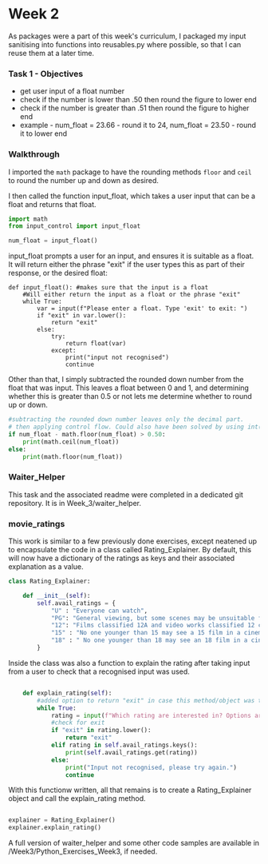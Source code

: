 # Week 2

As packages were a part of this week's curriculum, I packaged my input sanitising into functions into reusables.py where possible, so that I can reuse them at a later time.

### Task 1 - Objectives

- get user input of a float number
- check if the number is lower than .50 then round the figure to lower end
- check if the number is greater than .51 then round the figure to higher end
- example - num_float = 23.66 - round it to 24, num_float = 23.50 - round it to lower end

### Walkthrough

I imported the ```math``` package to have the rounding methods ```floor``` and ```ceil``` to round the number up and down as desired.

I then called the function input_float, which takes a user input that can be a float and returns that float.

```python
import math
from input_control import input_float

num_float = input_float()


```
input_float prompts a user for an input, and ensures it is suitable as a float. It will return either the phrase "exit" if the user types this as part of their response, or the desired float:

```
def input_float(): #makes sure that the input is a float
    #Will either return the input as a float or the phrase "exit"
    while True:
        var = input(f"Please enter a float. Type 'exit' to exit: ")
        if "exit" in var.lower():
            return "exit"
        else:
            try:
                return float(var)
            except:
                print("input not recognised")
                continue
   ```


Other than that, I simply subtracted the rounded down number from the float that was input. This leaves a float between 0 and 1, and determining whether this is greater than 0.5 or not lets me determine whether to round up or down.

```python
#subtracting the rounded down number leaves only the decimal part.
# then applying control flow. Could also have been solved by using int(num_float), which works quite similarly to math.floor.
if num_float - math.floor(num_float) > 0.50:
    print(math.ceil(num_float))
else:
    print(math.floor(num_float))
```

### Waiter_Helper

This task and the associated readme were completed in a dedicated git repository. It is in Week_3/waiter_helper.
### movie_ratings

This work is similar to a few previously done exercises, except neatened up to encapsulate the code in a class called Rating_Explainer. By default, this will now have a dictionary of the ratings as keys and their associated explanation as a value.


```python
class Rating_Explainer:

    def __init__(self):
        self.avail_ratings = {
            "U" : "Everyone can watch",
            "PG": "General viewing, but some scenes may be unsuitable for young children",
            "12": "Films classified 12A and video works classified 12 contain material that is not generally suitable for children aged under 12. No one younger than 12 may see a 12A film in a cinema unless accompanied by an adult.",
            "15" : "No one younger than 15 may see a 15 film in a cinema",
            "18" : " No one younger than 18 may see an 18 film in a cinema."
        }
```

Inside the class was also a function to explain the rating after taking input from a user to check that a recognised input was used.

```python

    def explain_rating(self):
        #added option to return "exit" in case this method/object was to be used in a separate while loop
        while True:
            rating = input(f"Which rating are interested in? Options are {self.avail_ratings.keys()}. Type 'exit' to exit: ")
            #check for exit
            if "exit" in rating.lower():
                return "exit"
            elif rating in self.avail_ratings.keys():
                print(self.avail_ratings.get(rating))
            else:
                print("Input not recognised, please try again.")
                continue
```

With this functionw written, all that remains is to create a Rating_Explainer object and call the explain_rating method.

```python

explainer = Rating_Explainer()
explainer.explain_rating()
```

A full version of waiter_helper and some other code samples are available in /Week3/Python_Exercises_Week3, if needed.



